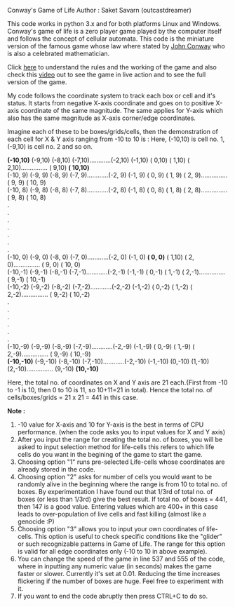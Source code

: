 Conway's Game of Life
Author : Saket Savarn (outcastdreamer)

This code works in python 3.x and for both platforms Linux and Windows.
Conway's game of life is a zero player game played by the computer itself and follows the concept of cellular automata. 
This code is the miniature version of the famous game whose law where stated by [John Conway](https://en.wikipedia.org/wiki/John_Horton_Conway)
who is also a celebrated mathematician.

Click [here](https://www.youtube.com/watch?v=ouipbDkwHWA&t=135s) to understand the rules and the working of the game and
also check this [video](https://www.youtube.com/watch?v=C2vgICfQawE&t=98s) out to see the game in live action and to see the
full version of the game.

My code follows the coordinate system to track each box or cell and it's status.
It starts from negative X-axis coordinate and goes on to positive X-axis coordinate of the same magnitude.
The same applies for Y-axis which also has the same magnitude as X-axis corner/edge coordinates.


Imagine each of these to be boxes/grids/cells, then the demonstration of each cell for X & Y axis ranging from -10 to 10 is :
Here, (-10,10) is cell no. 1, (-9,10) is cell no. 2 and so on.

  **(-10,10)** (-9,10) (-8,10) (-7,10)............(-2,10) (-1,10) ( 0,10) ( 1,10) ( 2,10)............... ( 9,10) **( 10,10)**\
  (-10, 9) (-9, 9) (-8, 9) (-7, 9)............(-2, 9) (-1, 9) ( 0, 9) ( 1, 9) ( 2, 9)............... ( 9, 9) ( 10, 9)\
  (-10, 8) (-9, 8) (-8, 8) (-7, 8)............(-2, 8) (-1, 8) ( 0, 8) ( 1, 8) ( 2, 8)............... ( 9, 8) ( 10, 8)\
  .\
  .\
  .\
  .\
  .\
  .\
  .\
  (-10, 0) (-9, 0) (-8, 0) (-7, 0)............(-2, 0) (-1, 0) **( 0, 0)** ( 1,10) ( 2, 0)............... ( 9, 0) ( 10, 0)\
  (-10,-1) (-9,-1) (-8,-1) (-7,-1)............(-2,-1) (-1,-1) ( 0,-1) ( 1,-1) ( 2,-1)............... ( 9,-1) ( 10,-1)\
  (-10,-2) (-9,-2) (-8,-2) (-7,-2)............(-2,-2) (-1,-2) ( 0,-2) ( 1,-2) ( 2,-2)............... ( 9,-2) ( 10,-2)\
  .\
  .\
  .\
  .\
  .\
  .\
  (-10,-9) (-9,-9) (-8,-9) (-7,-9)............(-2,-9) (-1,-9) ( 0,-9) ( 1,-9) ( 2,-9)............... ( 9,-9) ( 10,-9)\
  **(-10,-10)** (-9,-10) (-8,-10) (-7,-10)............(-2,-10) (-1,-10) (0,-10) (1,-10) (2,-10)............... (9,-10) **(10,-10)**
  
Here, the total no. of coordinates on X and Y axis are 21 each.{First from -10 to -1 is 10, then 0 to 10 is 11, so 10+11=21 in total).
Hence the total no. of cells/boxes/grids = 21 x 21 = 441 in this case. 

**Note :** 
1) -10 value for X-axis and 10 for Y-axis is the best in terms of CPU performance. (when the code asks you to input values for X and Y axis)
2) After you input the range for creating the total no. of boxes, you will be asked to input selection method for life-cells
   this refers to which life cells do you want in the begining of the game to start the game.
3) Choosing option "1" runs pre-selected Life-cells whose coordinates are already stored in the code. 
4) Choosing option "2" asks for number of cells you would want to be randomly alive in the beginning where the range is from 10 to total no. of boxes.
   By experimentation I have found out that 1/3rd of total no. of boxes (or less than 1/3rd) give the best result.
   If total no. of boxes = 441, then 147 is a good value. Entering values which are 400+ in this case leads to over-population of live cells and fast killing (almost like a genocide :P)
5) Choosing option "3" allows you to input your own coordinates of life-cells. This option is useful to check specific conditions like the "glider" or such recognizable patterns in Game of Life.
   The range for this option is valid for all edge coordinates only (-10 to 10 in above example).
6) You can change the speed of the game in line 537 and 555 of the code, where in inputting any numeric value (in seconds) makes
   the game faster or slower. Currently it's set at 0.01. Reducing the time increases flickering if the number of boxes are huge.
   Feel free to experiment with it.
7) If you want to end the code abruptly then press CTRL+C to do so.   
  
  

